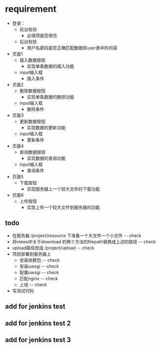 # requirement

- 登录：
  - 前台校验
    - 必填项是否填充
  - 后台校验
    - 用户名密码是否正确匹配数据库user表中的内容
- 页面1
  - 插入数据按钮
    - 实现单条数据的插入功能
  - input输入框
    - 插入条件
- 页面2
  - 删除数据按钮
    - 实现单条数据的删除功能
  - input输入框
    - 删除条件
- 页面3
  - 更新数据按钮
    - 实现数据的更新功能
  - input输入框
    - 更新条件
- 页面4
  - 查询数据按钮
    - 实现数据的查询功能
  - input输入框
    - 查询条件
- 页面5
  - 下载按钮
    - 实现服务器上一个较大文件的下载功能
- 页面6
  - 上传按钮
    - 实现上传一个较大文件到服务器的功能

## todo

- 在服务器 /project/resource 下准备一个大文件一个小文件 -- check
- 将views中关于download 的两个方法的filepath替换成上述的路径 -- check
- upload路径改成 /project/upload -- check
- 项目部署到服务器上
  - 安装依赖包 -- check
  - 安装uwsgi -- check
  - 配置uwsgi -- check
  - 匹配nginx -- check
  - 上线 -- check
- 写测试代码

## add for jenkins test

## add for jenkins test 2

## add for jenkins test 3
